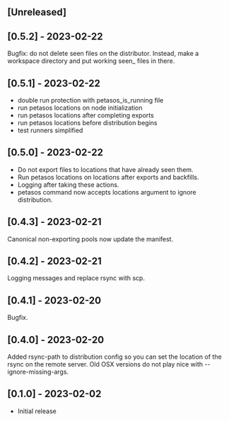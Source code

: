 ## [Unreleased]

## [0.5.2] - 2023-02-22

Bugfix: do not delete seen files on the distributor. Instead, make a workspace directory and put working seen_ files in there.

## [0.5.1] - 2023-02-22

- double run protection with petasos_is_running file
- run petasos locations on node initialization
- run petasos locations after completing exports
- run petasos locations before distribution begins
- test runners simplified

## [0.5.0] - 2023-02-22

- Do not export files to locations that have already seen them.
- Run petasos locations on locations after exports and backfills.
- Logging after taking these actions.
- petasos command now accepts locations argument to ignore distribution.

## [0.4.3] - 2023-02-21

Canonical non-exporting pools now update the manifest.

## [0.4.2] - 2023-02-21

Logging messages and replace rsync with scp.

## [0.4.1] - 2023-02-20

Bugfix.

## [0.4.0] - 2023-02-20

Added rsync-path to distribution config so you can set the location of the rsync on the remote server. Old OSX versions do not play nice with --ignore-missing-args.

## [0.1.0] - 2023-02-02

- Initial release
